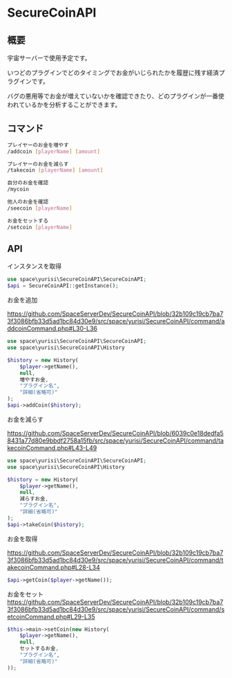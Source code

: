 # SecureCoinAPI

## 概要　
宇宙サーバーで使用予定です。

いつどのプラグインでどのタイミングでお金がいじられたかを履歴に残す経済プラグインです。

バグの悪用等でお金が増えていないかを確認できたり、どのプラグインが一番使われているかを分析することができます。


## コマンド

```bash
プレイヤーのお金を増やす
/addcoin [playerName] [amount]

プレイヤーのお金を減らす
/takecoin [playerName] [amount]

自分のお金を確認
/mycoin

他人のお金を確認
/seecoin [playerName]

お金をセットする
/setcoin [playerName]
```

## API

インスタンスを取得
```php
use space\yurisi\SecureCoinAPI\SecureCoinAPI;
$api = SecureCoinAPI::getInstance();
```

お金を追加

https://github.com/SpaceServerDev/SecureCoinAPI/blob/32b109c19cb7ba73f3086bfb33d5ad1bc84d30e9/src/space/yurisi/SecureCoinAPI/command/addcoinCommand.php#L30-L36
```php
use space\yurisi\SecureCoinAPI\SecureCoinAPI;
use space\yurisi\SecureCoinAPI\History

$history = new History(
    $player->getName(),
    null,
    増やすお金,
    "プラグイン名",
    "詳細(省略可)"
);
$api->addCoin($history);
```

お金を減らす

https://github.com/SpaceServerDev/SecureCoinAPI/blob/6039c0e18dedfa58431a77d80e9bbdf2758a15fb/src/space/yurisi/SecureCoinAPI/command/takecoinCommand.php#L43-L49
```php
use space\yurisi\SecureCoinAPI\SecureCoinAPI;
use space\yurisi\SecureCoinAPI\History

$history = new History(
    $player->getName(),
    null,
    減らすお金,
    "プラグイン名",
    "詳細(省略可)"
);
$api->takeCoin($history);
```

お金を取得

https://github.com/SpaceServerDev/SecureCoinAPI/blob/32b109c19cb7ba73f3086bfb33d5ad1bc84d30e9/src/space/yurisi/SecureCoinAPI/command/takecoinCommand.php#L28-L34

```php
$api->getCoin($player->getName());
```

お金をセット
https://github.com/SpaceServerDev/SecureCoinAPI/blob/32b109c19cb7ba73f3086bfb33d5ad1bc84d30e9/src/space/yurisi/SecureCoinAPI/command/setcoinCommand.php#L29-L35

```php
$this->main->setCoin(new History(
    $player->getName(),
    null,
    セットするお金,
    "プラグイン名",
    "詳細(省略可)"
));
```
